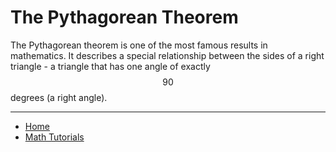 # The Pythagorean Theorem

The Pythagorean theorem is one of the most famous results in mathematics. It describes a special
relationship between the sides of a right triangle - a triangle that has one angle of exactly $$90$$
degrees (a right angle).

---

- [Home](./../../README.md)
- [Math Tutorials](./../tutorials.md)